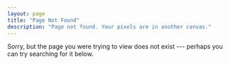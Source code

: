 ```yaml
---
layout: page
title: "Page Not Found"
description: "Page not found. Your pixels are in another canvas."
---  
```


Sorry, but the page you were trying to view does not exist --- perhaps you can try searching for it below.

<script type="text/javascript">
  var GOOG_FIXURL_LANG = 'en';
  var GOOG_FIXURL_SITE = ''
</script>
<script type="text/javascript"
  src="http://linkhelp.clients.google.com/tbproxy/lh/wm/fixurl.js">
</script>